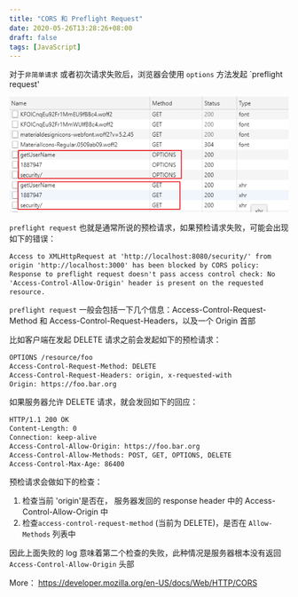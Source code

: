 ```yaml
---
title: "CORS 和 Preflight Request"
date: 2020-05-26T13:28:26+08:00
draft: false
tags: [JavaScript]
---
```


对于`非简单请求` 或者初次请求失败后，浏览器会使用 `options` 方法发起 `preflight request'

![1590472178900](cors.assets/1590472178900.png)

`preflight request` 也就是通常所说的预检请求，如果预检请求失败，可能会出现如下的错误：

```
Access to XMLHttpRequest at 'http://localhost:8080/security/' from origin 'http://localhost:3000' has been blocked by CORS policy: Response to preflight request doesn't pass access control check: No 'Access-Control-Allow-Origin' header is present on the requested resource.
```

`preflight request` 一般会包括一下几个信息：Access-Control-Request-Method 和 Access-Control-Request-Headers，以及一个 Origin 首部

比如客户端在发起 DELETE 请求之前会发起如下的预检请求：
```
OPTIONS /resource/foo 
Access-Control-Request-Method: DELETE 
Access-Control-Request-Headers: origin, x-requested-with
Origin: https://foo.bar.org
```

如果服务器允许 DELETE 请求，就会发回如下的回应：
```
HTTP/1.1 200 OK
Content-Length: 0
Connection: keep-alive
Access-Control-Allow-Origin: https://foo.bar.org
Access-Control-Allow-Methods: POST, GET, OPTIONS, DELETE
Access-Control-Max-Age: 86400
```

预检请求会做如下的检查：

1. 检查当前 'origin'是否在， 服务器发回的 response header 中的 Access-Control-Allow-Origin 中
2. 检查`access-control-request-method` (当前为 DELETE)，是否在 `Allow-Methods` 列表中

因此上面失败的 log 意味着第二个检查的失败，此种情况是服务器根本没有返回 `Access-Control-Allow-Origin` 头部



More： https://developer.mozilla.org/en-US/docs/Web/HTTP/CORS 

